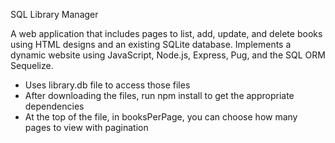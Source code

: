 SQL Library Manager

A web application that includes pages to list, add, update, and delete books using HTML designs and an existing SQLite database. 
Implements a dynamic website using JavaScript, Node.js, Express, Pug, and the SQL ORM Sequelize.

- Uses library.db file to access those files
- After downloading the files, run npm install to get the appropriate dependencies
- At the top of the file, in booksPerPage, you can choose how many pages to view with pagination